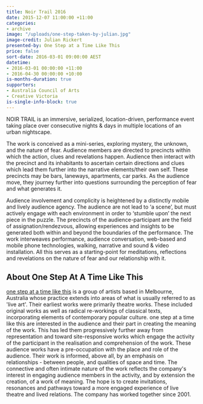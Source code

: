 ```yaml
---
title: Noir Trail 2016
date: 2015-12-07 11:00:00 +11:00
categories:
- archive
image: "/uploads/one-step-taken-by-julian.jpg"
image-credit: Julian Rickert
presented-by: One Step at a Time Like This
price: false
sort-date: 2016-03-01 09:00:00 AEST
datetime:
- 2016-03-01 00:00:00 +11:00
- 2016-04-30 00:00:00 +10:00
is-months-duration: true
supporters:
- Australia Council of Arts
- Creative Victoria
is-single-info-block: true
---
```


NOIR TRAIL is an immersive, serialized, location-driven, performance event taking place over consecutive nights & days in multiple locations of an urban nightscape.

The work is conceived as a mini-series, exploring mystery, the unknown, and the nature of fear. Audience members are directed to precincts within which the action, clues and revelations happen. Audience then interact with the precinct and its inhabitants to ascertain certain directions and clues which lead them further into the narrative elements/their own self. These precincts may be bars, laneways, apartments, car parks. As the audience move, they journey further into questions surrounding the perception of fear and what generates it.

Audience involvement and complicity is heightened by a distinctly mobile and lively audience agency. The audience are not lead to ‘a scene’, but must actively engage with each environment in order to ‘stumble upon’ the next piece in the puzzle. The precincts of the audience-participant are the field of assignation/rendezvous, allowing experiences and insights to be generated both within and beyond the boundaries of the performance. The work interweaves performance, audience conversation, web-based and mobile phone technologies, walking, narrative and sound & video installation. All this serves as a starting-point for meditations, reflections and revelations on the nature of fear and our relationship with it.

## About One Step At A Time Like This

[one step at a time like this](http://www.onestepatatimelikethis.com/) is a group of artists based in Melbourne, Australia whose practice extends into areas of what is usually referred to as 'live art'. Their earliest works were primarily theatre works. These included original works as well as radical re-workings of classical texts, incorporating elements of contemporary popular culture. one step at a time like this are interested in the audience and their part in creating the meaning of the work. This has led them progressively further away from representation and toward site-responsive works which engage the activity of the participant in the realisation and comprehension of the work. These audience works have a pre-occupation with the place and role of the audience. Their work is informed, above all, by an emphasis on relationships - between people, and qualities of space and time. The connective and often intimate nature of the work reflects the company's interest in engaging audience members in the activity, and by extension the creation, of a work of meaning. The hope is to create invitations, resonances and pathways toward a more engaged experience of live theatre and lived relations. The company has worked together since 2001.
